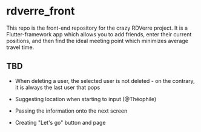 # rdverre_front

This repo is the front-end repository for the crazy RDVerre project. It is a Flutter-framework app which allows you to add friends, enter their current positions, and then find the ideal meeting point which minimizes average travel time.

## TBD

- When deleting a user, the selected user is not deleted - on the contrary, it is always the last user that pops

- Suggesting location when starting to input (@Théophile)

- Passing the information onto the next screen

- Creating "Let's go" button and page